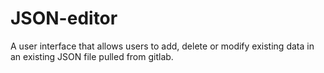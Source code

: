 # JSON-editor

A user interface that allows users to add, delete or modify existing data in an existing JSON file pulled from gitlab.
